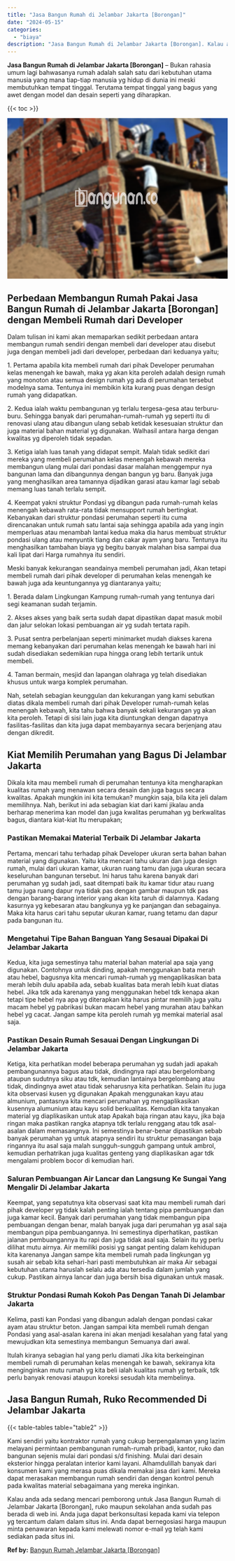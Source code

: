 ```yaml
---
title: "Jasa Bangun Rumah di Jelambar Jakarta [Borongan]"
date: "2024-05-15"
categories: 
  - "biaya"
description: "Jasa Bangun Rumah di Jelambar Jakarta [Borongan]. Kalau anda ada sedang mencari pemborong untuk Jasa Bangun Rumah di Jelambar Jakarta [Borongan], ruko maup..."
---
```


**Jasa Bangun Rumah di Jelambar Jakarta \[Borongan\]** – Bukan rahasia umum lagi bahwasanya rumah adalah salah satu dari kebutuhan utama manusia yang mana tiap-tiap manusia yg hidup di dunia ini meski membutuhkan tempat tinggal. Terutama tempat tinggal yang bagus yang awet dengan model dan desain seperti yang diharapkan.

{{< toc >}}

![Jasa Bangun Rumah di Jelambar Jakarta [Borongan]](/images/borong-bangunan-09.png)

## Perbedaan Membangun Rumah Pakai Jasa Bangun Rumah di Jelambar Jakarta \[Borongan\] dengan Membeli Rumah dari Developer

Dalam tulisan ini kami akan memaparkan sedikit perbedaan antara membangun rumah sendiri dengan membeli dari developer atau disebut juga dengan membeli jadi dari developer, perbedaan dari keduanya yaitu;

1\. Pertama apabila kita membeli rumah dari pihak Developer perumahan kelas menengah ke bawah, maka yg akan kita peroleh adalah design rumah yang monoton atau semua design rumah yg ada di perumahan tersebut modelnya sama. Tentunya ini membikin kita kurang puas dengan design rumah yang didapatkan.

2\. Kedua ialah waktu pembangunan yg terlalu tergesa-gesa atau terburu-buru. Sehingga banyak dari perumahan-rumah-rumah yg seperti itu di renovasi ulang atau dibangun ulang sebab ketidak kesesuaian struktur dan juga material bahan material yg digunakan. Walhasil antara harga dengan kwalitas yg diperoleh tidak sepadan.

3\. Ketiga ialah luas tanah yang didapat sempit. Malah tidak sedikit dari mereka yang membeli perumahan kelas menengah kebawah mereka membangun ulang mulai dari pondasi dasar malahan menggempur nya bangunan lama dan dibangunnya dengan bangun yg baru. Banyak juga yang menghasilkan area tamannya dijadikan garasi atau kamar lagi sebab memang luas tanah terlalu sempit.

4\. Keempat yakni struktur Pondasi yg dibangun pada rumah-rumah kelas menengah kebawah rata-rata tidak mensupport rumah bertingkat. Kebanyakan dari struktur pondasi perumahan seperti itu cuma direncanakan untuk rumah satu lantai saja sehingga apabila ada yang ingin memperluas atau menambah lantai kedua maka dia harus membuat struktur pondasi ulang atau menyuntik tiang dan cakar ayam yang baru. Tentunya itu menghasilkan tambahan biaya yg begitu banyak malahan bisa sampai dua kali lipat dari Harga rumahnya itu sendiri.

Meski banyak kekurangan seandainya membeli perumahan jadi, Akan tetapi membeli rumah dari pihak developer di perumahan kelas menengah ke bawah juga ada keuntungannya yg diantaranya yaitu;

1\. Berada dalam Lingkungan Kampung rumah-rumah yang tentunya dari segi keamanan sudah terjamin.

2\. Akses akses yang baik serta sudah dapat dipastikan dapat masuk mobil dan jalur selokan lokasi pembuangan air yg sudah tertata rapih.

3\. Pusat sentra perbelanjaan seperti minimarket mudah diakses karena memang kebanyakan dari perumahan kelas menengah ke bawah hari ini sudah disediakan sedemikian rupa hingga orang lebih tertarik untuk membeli.

4\. Taman bermain, mesjid dan lapangan olahraga yg telah disediakan khusus untuk warga komplek perumahan.

Nah, setelah sebagian keunggulan dan kekurangan yang kami sebutkan diatas dikala membeli rumah dari pihak Developer rumah-rumah kelas menengah kebawah, kita tahu bahwa banyak sekali kekurangan yg akan kita peroleh. Tetapi di sisi lain juga kita diuntungkan dengan dapatnya fasilitas-fasilitas dan kita juga dapat membayarnya secara berjenjang atau dengan dikredit.

## Kiat Memilih Perumahan yang Bagus Di Jelambar Jakarta

Dikala kita mau membeli rumah di perumahan tentunya kita mengharapkan kualitas rumah yang menawan secara desain dan juga bagus secara kwalitas. Apakah mungkin ini kita temukan? mungkin saja, bila kita jeli dalam memilihnya. Nah, berikut ini ada sebagian kiat dari kami jikalau anda berharap menerima kan model dan juga kwalitas perumahan yg berkwalitas bagus, diantara kiat-kiat Itu merupakan;

### Pastikan Memakai Material Terbaik Di Jelambar Jakarta

Pertama, mencari tahu terhadap pihak Developer ukuran serta bahan bahan material yang digunakan. Yaitu kita mencari tahu ukuran dan juga design rumah, mulai dari ukuran kamar, ukuran ruang tamu dan juga ukuran secara keseluruhan bangunan tersebut. Ini harus tahu karena banyak dari perumahan yg sudah jadi, saat ditempati baik itu kamar tidur atau ruang tamu juga ruang dapur nya tidak pas dengan gambar maupun tdk pas dengan barang-barang interior yang akan kita taruh di dalamnya. Kadang kasurnya yg kebesaran atau bangkunya yg ke panjangan dan sebagainya. Maka kita harus cari tahu seputar ukuran kamar, ruang tetamu dan dapur pada bangunan itu.

### Mengetahui Tipe Bahan Banguan Yang Sesauai Dipakai Di Jelambar Jakarta

Kedua, kita juga semestinya tahu material bahan material apa saja yang digunakan. Contohnya untuk dinding, apakah menggunakan bata merah atau hebel, bagusnya kita mencari rumah-rumah yg mengaplikasikan bata merah lebih dulu apabila ada, sebab kualitas bata merah lebih kuat diatas hebel. Jika tdk ada karenanya yang menggunakan hebel tdk kenapa akan tetapi tipe hebel nya apa yg diterapkan kita harus pintar memilih juga yaitu macam hebel yg pabrikasi bukan macam hebel yang murahan atau bahkan hebel yg cacat. Jangan sampe kita peroleh rumah yg memkai material asal saja.

### Pastikan Desain Rumah Sesauai Dengan Lingkungan Di Jelambar Jakarta

Ketiga, kita perhatikan model beberapa perumahan yg sudah jadi apakah pembangunannya bagus atau tidak, dindingnya rapi atau bergelombang ataupun sudutnya siku atau tdk, kemudian lantainya bergelombang atau tidak, dindingnya awet atau tidak seharusnya kita perhatikan. Selain itu juga kita observasi kusen yg digunakan Apakah menggunakan kayu atau almunium, pantasnya kita mencari perumahan yg mengaplikasikan kusennya alumunium atau kayu solid berkualitas. Kemudian kita tanyakan material yg diaplikasikan untuk atap Apakah baja ringan atau kayu, jika baja ringan maka pastikan rangka atapnya tdk terlalu renggang atau tdk asal-asalan dalam memasangnya. Ini semestinya benar-benar dipastikan sebab banyak perumahan yg untuk atapnya sendiri itu struktur pemasangan baja ringannya itu asal saja malah sungguh-sungguh gampang untuk ambrol, kemudian perhatrikan juga kualitas genteng yang diaplikasikan agar tdk mengalami problem bocor di kemudian hari.

### Saluran Pembuangan Air Lancar dan Langsung Ke Sungai Yang Mengalir Di Jelambar Jakarta

Keempat, yang sepatutnya kita observasi saat kita mau membeli rumah dari pihak developer yg tidak kalah penting ialah tentang pipa pembuangan dan juga kamar kecil. Banyak dari perumahan yang tidak membangun pipa pembuangan dengan benar, malah banyak juga dari perumahan yg asal saja membangun pipa pembuangannya. Ini semestinya diperhatikan, pastikan jalanan pembuangannya itu rapi dan juga tidak asal saja. Selain itu yg perlu dilihat mutu airnya. Air memiliki posisi yg sangat penting dalam kehidupan kita karenanya Jangan sampe kita membeli rumah pada lingkungan yg susah air sebab kita sehari-hari pasti membutuhkan air maka Air sebagai kebutuhan utama haruslah selalu ada atau tersedia dalam jumlah yang cukup. Pastikan airnya lancar dan juga bersih bisa digunakan untuk masak.

### Struktur Pondasi Rumah Kokoh Pas Dengan Tanah Di Jelambar Jakarta

Kelima, pasti kan Pondasi yang dibangun adalah dengan pondasi cakar ayam atau struktur beton. Jangan sampai kita membeli rumah dengan Pondasi yang asal-asalan karena ini akan menjadi kesalahan yang fatal yang mewujudkan kita semestinya membangun Semuanya dari awal.

Itulah kiranya sebagian hal yang perlu diamati Jika kita berkeinginan membeli rumah di perumahan kelas menengah ke bawah, sekiranya kita menginginkan mutu rumah yg kita beli ialah kualitas rumah yg terbaik, tdk perlu banyak renovasi ataupun koreksi sesudah kita membelinya.

## Jasa Bangun Rumah, Ruko Recommended Di Jelambar Jakarta

{{< table-tables table="table2" >}}

Kami sendiri yaitu kontraktor rumah yang cukup berpengalaman yang lazim melayani permintaan pembangunan rumah-rumah pribadi, kantor, ruko dan bangunan sejenis mulai dari pondasi s/d finishing. Mulai dari desain eksterior hingga peralatan interior kami layani. Alhamdulillah banyak dari konsumen kami yang merasa puas dikala memakai jasa dari kami. Mereka dapat merasakan membangun rumah sendiri dan dengan kontrol penuh pada kwalitas material sebagaimana yang mereka inginkan.

Kalau anda ada sedang mencari pemborong untuk Jasa Bangun Rumah di Jelambar Jakarta \[Borongan\], ruko maupun sekolahan anda sudah pas berada di web ini. Anda juga dapat berkonsultasi kepada kami via telepon yg tercantum dalam dalam situs ini. Anda dapat bernegosiasi harga maupun minta penawaran kepada kami melewati nomor e-mail yg telah kami sediakan pada situs ini.

**Ref by:** [Bangun Rumah Jelambar Jakarta [Borongan]](https://id.wikipedia.org/wiki/Bangun)
